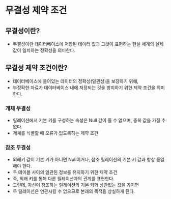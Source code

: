 # 무결성 제약 조건


## 무결성이란?
* 무결성이란 데이터베이스에 저장된 데이터 값과 그것이 표현하는 현실 세계의 실제 값이 일치하는 정확성을 의미한다.

## 무결성 제약 조건이란?
* 데이터베이스에 들어있는 데이터의 정확성(일관성)을 보장하기 위해, </br>
* 부정확한 자료가 데이터베이스 내에 저장되는 것을 방지하기 위한 제약 조건을 의미한다.

### 개체 무결성
* 릴레이션에서 기본 키를 구성하는 속성은 Null 값이 올 수 없으며, 중복 값을 가질 수 없다.
* 개체를 식별할 때 오류가 없도록하는 제약 조건

### 참조 무결성
* 외래키 값이 기본 키가 아니면 Null이거나, 참조 릴레이션의 기본 키 값과 항상 동일해야 한다. </br>
* 두 테이블 사이의 일관된 정보를 유지하기 위한 제약 조건
* 즉, 외래 키를 통해 다른 릴레이션과의 관계를 표현한다. </br>
* 그런데, 자신이 참조하는 릴레이션의 기본 키와 상관없는 값을 가지면 </br>
* 두 릴레이션은 연관시킬 수 없으므로 본래의 목적을 상실하게 된다.</br>

